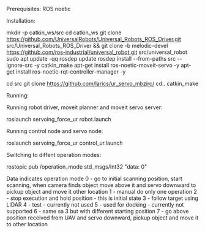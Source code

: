 Prerequisites:
ROS noetic 


Installation:

mkdir -p catkin_ws/src
cd catkin_ws
git clone https://github.com/UniversalRobots/Universal_Robots_ROS_Driver.git src/Universal_Robots_ROS_Driver && git clone -b melodic-devel https://github.com/ros-industrial/universal_robot.git src/universal_robot
sudo apt update -qq 
rosdep update 
rosdep install --from-paths src --ignore-src -y 
catkin_make
apt-get install ros-noetic-moveit-servo -y
apt-get install ros-noetic-rqt-controller-manager -y

cd src
git clone https://github.com/larics/ur_servo_mbzirc/
cd..
catkin_make



Running:

Running robot driver, moveit planner and moveit servo server:

roslaunch servoing_force_ur robot.launch

Running control node and servo node:

roslaunch servoing_force_ur control_ur.launch

Switching to diffent operation modes:

rostopic pub /operation_mode std_msgs/Int32 "data: 0" 

Data indicates operation mode
0 - go to initial scanning position, start scanning, when camera finds object move above it and servo downward to pickup object and move it other location
1 - manual do only one operation
2 - stop execution and hold position - this is initial state
3 - follow target using LIDAR
4 - test - currently not used
5 - used for docking - currently not supported
6 -  same sa 3 but with different starting position
7 - go above position received from UAV and servo downward, pickup object and move it to other location



